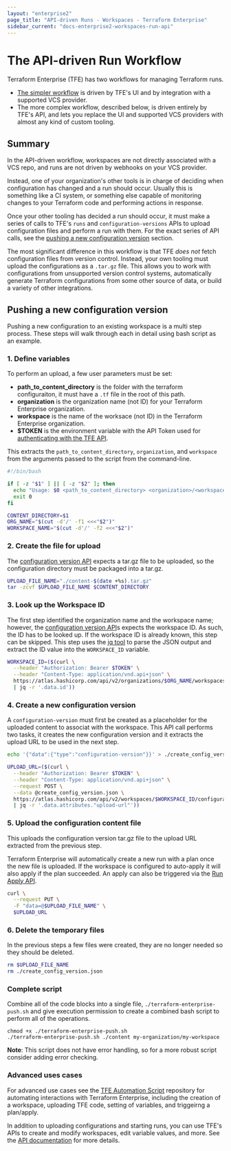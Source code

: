 ```yaml
---
layout: "enterprise2"
page_title: "API-driven Runs - Workspaces - Terraform Enterprise"
sidebar_current: "docs-enterprise2-workspaces-run-api"
---
```


# The API-driven Run Workflow

Terraform Enterprise (TFE) has two workflows for managing Terraform runs.

- [The simpler workflow](./run-ui.html) is driven by TFE's UI and by integration with a supported VCS provider.
- The more complex workflow, described below, is driven entirely by TFE's API, and lets you replace the UI and supported VCS providers with almost any kind of custom tooling.

## Summary

In the API-driven workflow, workspaces are not directly associated with a VCS repo, and runs are not driven by webhooks on your VCS provider.

Instead, one of your organization's other tools is in charge of deciding when configuration has changed and a run should occur. Usually this is something like a CI system, or something else capable of monitoring changes to your Terraform code and performing actions in response.

Once your other tooling has decided a run should occur, it must make a series of calls to TFE's `runs` and `configuration-versions` APIs to upload configuration files and perform a run with them. For the exact series of API calls, see the [pushing a new configuration version](#pushing-a-new-configuration-version) section.

The most significant difference in this workflow is that TFE _does not_ fetch configuration files from version control. Instead, your own tooling must upload the configurations as a `.tar.gz` file. This allows you to work with configurations from unsupported version control systems, automatically generate Terraform configurations from some other source of data, or build a variety of other integrations.

## Pushing a new configuration version

Pushing a new configuration to an existing workspace is a multi step process. These steps will walk through each in detail using bash script as an example.

### 1. Define variables
To perform an upload, a few user parameters must be set:

- **path_to_content_directory** is the folder with the terraform configuraiton, it must have a `.tf` file in the root of this path.
- **organization** is the organization name (not ID) for your Terraform Enterprise organization.
- **workspace** is the name of the worksace (not ID) in the Terraform Enterprise organization.
- **$TOKEN** is the environment variable with the API Token used for [authenticating with the TFE API](../api/index.html#authentication).

This extracts the `path_to_content_directory`, `organization`, and `workspace` from the arguments passed to the script from the command-line.

```bash
#!/bin/bash

if [ -z "$1" ] || [ -z "$2" ]; then
  echo "Usage: $0 <path_to_content_directory> <organization>/<workspace>"
  exit 0
fi

CONTENT_DIRECTORY=$1
ORG_NAME="$(cut -d'/' -f1 <<<"$2")"
WORKSPACE_NAME="$(cut -d'/' -f2 <<<"$2")"
```

### 2. Create the file for upload
The [configuration version API](../api/configuration-versions.html) expects a tar.gz file to be uploaded, so the configuration directory must be packaged into a tar.gz.

```bash
UPLOAD_FILE_NAME="./content-$(date +%s).tar.gz"
tar -zcvf $UPLOAD_FILE_NAME $CONTENT_DIRECTORY
```

### 3. Look up the Workspace ID

The first step identified the organization name and the workspace name; however, the [configuration version API](../api/configuration-versions.html)s expects the workspace ID. As such, the ID has to be looked up. If the workspace ID is already known, this step can be skipped. This step uses the [jq tool](https://stedolan.github.io/jq/) to parse the JSON output and extract the ID value into the `WORKSPACE_ID` variable.

```bash
WORKSPACE_ID=($(curl \
  --header "Authorization: Bearer $TOKEN" \
  --header "Content-Type: application/vnd.api+json" \
  https://atlas.hashicorp.com/api/v2/organizations/$ORG_NAME/workspaces/$WORKSPACE_NAME \
  | jq -r '.data.id'))
```

### 4. Create a new configuration version

A `configuration-version` must first be created as a placeholder for the uploaded content to associat with the workspace. This API call performs two tasks, it creates the new configuration version and it extracts the upload URL to be used in the next step.

```bash
echo '{"data":{"type":"configuration-version"}}' > ./create_config_version.json

UPLOAD_URL=($(curl \
  --header "Authorization: Bearer $TOKEN" \
  --header "Content-Type: application/vnd.api+json" \
  --request POST \
  --data @create_config_version.json \
  https://atlas.hashicorp.com/api/v2/workspaces/$WORKSPACE_ID/configuration-versions \
  | jq -r '.data.attributes."upload-url"'))
```

### 5. Upload the configuration content file

This uploads the configuration version tar.gz file to the upload URL extracted from the previous step.

Terraform Enterprise will automatically create a new run with a plan once the new file is uploaded. If the workspace is configured to auto-apply it will also apply if the plan succeeded. An apply can also be triggered via the [Run Apply API](../api/run.html#apply).

```bash
curl \
  --request PUT \
  -F "data=@$UPLOAD_FILE_NAME" \
  $UPLOAD_URL
```

### 6. Delete the temporary files

In the previous steps a few files were created, they are no longer needed so they should be deleted.

```bash
rm $UPLOAD_FILE_NAME
rm ./create_config_version.json
```

### Complete script

Combine all of the code blocks into a single file, `./terraform-enterprise-push.sh` and give execution permission to create a combined bash script to perform all of the operations. 

```shell
chmod +x ./terraform-enterprise-push.sh
./terraform-enterprise-push.sh ./content my-organization/my-workspace
```

**Note**: This script does not have error handling, so for a more robust script consider adding error checking.

### Advanced uses cases

For advanced use cases see the [TFE Automation Script](https://github.com/hashicorp/terraform-guides/tree/master/operations/automation-script) repository for automating interactions with Terraform Enterprise, including the creation of a workspace, uploading TFE code, setting of variables, and triggeirng a plan/apply.

In addition to uploading configurations and starting runs, you can use TFE's APIs to create and modify workspaces, edit variable values, and more. See the [API documentation](../api/index.html) for more details.